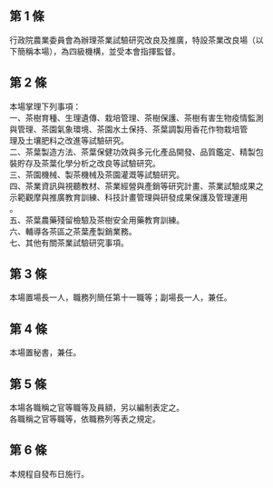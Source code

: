 第 1 條
-------
行政院農業委員會為辦理茶業試驗研究改良及推廣，特設茶業改良場（以  
下簡稱本場），為四級機構，並受本會指揮監督。

第 2 條
-------
本場掌理下列事項：  
一、茶樹育種、生理遺傳、栽培管理、茶樹保護、茶樹有害生物疫情監測  
    與管理、茶園氣象環境、茶園水土保持、茶葉調製用香花作物栽培管  
    理及土壤肥料之改進等試驗研究。  
二、茶葉製造方法、茶葉保健功效與多元化產品開發、品質鑑定、精製包  
    裝貯存及茶葉化學分析之改良等試驗研究。  
三、茶園機械、製茶機械及茶園灌溉等試驗研究。  
四、茶業資訊與視聽教材、茶業經營與產銷等研究計畫、茶業試驗成果之  
    示範觀摩與推廣教育訓練、科技計畫管理與研發成果保護及管理運用  
    。  
五、茶葉農藥殘留檢驗及茶樹安全用藥教育訓練。  
六、輔導各茶區之茶葉產製銷業務。  
七、其他有關茶業試驗研究事項。

第 3 條
-------
本場置場長一人，職務列簡任第十一職等；副場長一人，兼任。

第 4 條
-------
本場置秘書，兼任。

第 5 條
-------
本場各職稱之官等職等及員額，另以編制表定之。  
各職稱之官等職等，依職務列等表之規定。

第 6 條
-------
本規程自發布日施行。

